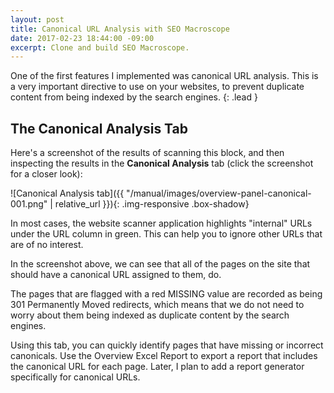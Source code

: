 ```yaml
---
layout: post
title: Canonical URL Analysis with SEO Macroscope
date: 2017-02-23 18:44:00 -09:00
excerpt: Clone and build SEO Macroscope.
---
```


One of the first features I implemented was canonical URL analysis. This is a very important directive to use on your websites, to prevent duplicate content from being indexed by the search engines.
{: .lead }

## The Canonical Analysis Tab

Here's a screenshot of the results of scanning this block, and then inspecting the results in the **Canonical Analysis** tab (click the screenshot for a closer look):

![Canonical Analysis tab]({{ "/manual/images/overview-panel-canonical-001.png" | relative_url }}){: .img-responsive .box-shadow}

In most cases, the website scanner application highlights "internal" URLs under the URL column in green. This can help you to ignore other URLs that are of no interest.

In the screenshot above, we can see that all of the pages on the site that should have a canonical URL assigned to them, do.

The pages that are flagged with a red MISSING value are recorded as being 301 Permanently Moved redirects, which means that we do not need to worry about them being indexed as duplicate content by the search engines.

Using this tab, you can quickly identify pages that have missing or incorrect canonicals. Use the Overview Excel Report to export a report that includes the canonical URL for each page. Later, I plan to add a report generator specifically for canonical URLs.
